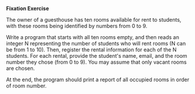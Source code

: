 **Fixation Exercise**

The owner of a guesthouse has ten rooms available for rent to students, with these rooms being identified by numbers from 0 to 9.

Write a program that starts with all ten rooms empty, and then reads an integer N representing the number of students who will rent rooms (N can be from 1 to 10). Then, register the rental information for each of the N students. For each rental, provide the student's name, email, and the room number they chose (from 0 to 9). You may assume that only vacant rooms are chosen.

At the end, the program should print a report of all occupied rooms in order of room number.
